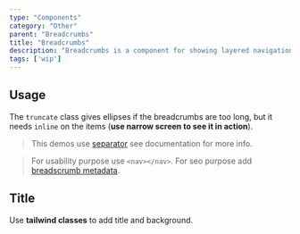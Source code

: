 ```yaml
---
type: "Components"
category: "Other"
parent: "Breadcrumbs"
title: "Breadcrumbs"
description: "Breadcrumbs is a component for showing layered navigation states."
tags: ['wip']
---
```


## Usage

The `truncate` class gives ellipses if the breadcrumbs are too long, but it needs `inline` on the items (**use narrow screen to see it in action**).

> This demos use [separator](/components/typography/addon#separator) see documentation for more info.

> For usability purpose use `<nav></nav>`. For seo purpose add [breadscrumb metadata](https://developers.google.com/search/docs/data-types/breadcrumb).

<demo>
  <demoinline src="demos/components/breadcrumbs/usage">
  </demoinline>
</demo>

## Title

Use **tailwind classes** to add title and background.

<demo>
  <demoinline src="demos/components/breadcrumbs/title">
  </demoinline>
</demo>
